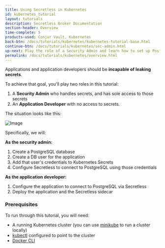 ```yaml
---
title: Using Secretless in Kubernetes
id: kubernetes_tutorial
layout: tutorials
description: Secretless Broker Documentation
section-header: Overview
time-complete: 5
products-used: Conjur Vault, Kubernetes
back-btn: /docs/tutorials/kubernetes/kubernetes-tutorial-base.html
continue-btn: /docs/tutorials/kubernetes/sec-admin.html
up-next: Play the role of a Security Admin and learn how to set up PostgreSQL and configure Secretless.
permalink: /docs/tutorials/kubernetes/overview.html
---
```

Applications and application developers should be **incapable of leaking secrets**.

To achieve that goal, you'll play two roles in this tutorial:

1. A **Security Admin** who handles secrets, and has sole access to those secrets
2. An **Application Developer** with no access to secrets.

The situation looks like this:

![Image](/img/secretless_overview.jpg)

Specifically, we will:

**As the security admin:**

1. Create a PostgreSQL database
1. Create a DB user for the application
1. Add that user's credentials to Kubernetes Secrets
1. Configure Secretless to connect to PostgreSQL using those credentials

**As the application developer:**

1. Configure the application to connect to PostgreSQL via Secretless
1. Deploy the application and the Secretless sidecar

### Prerequisites

To run through this tutorial, you will need:

+ A running Kubernetes cluster (you can use
  [minikube](https://kubernetes.io/docs/tasks/tools/install-minikube/) to run a
  cluster locally)
+ [kubectl](https://kubernetes.io/docs/tasks/tools/install-kubectl/) configured
  to point to the cluster
+ [Docker CLI](https://docs.docker.com/install/)
